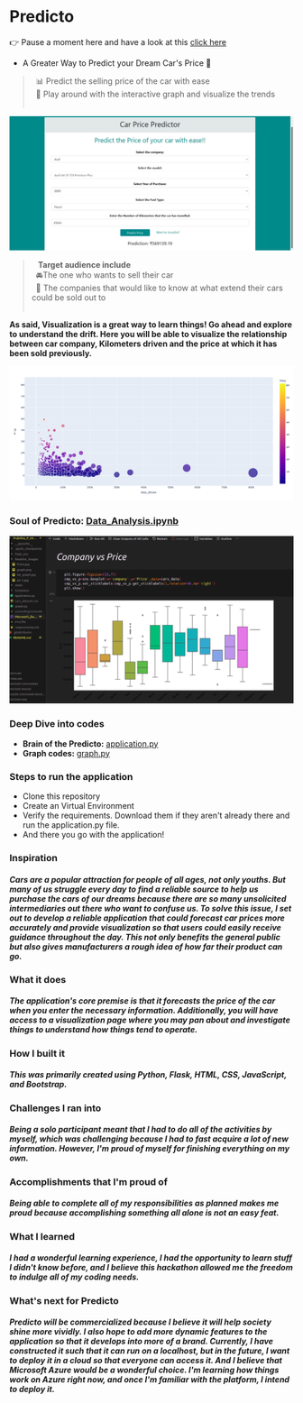 # Predicto
👉 Pause a moment here and have a look at this [click here](https://youtu.be/3Gx3Sm815G8)
* A Greater Way to Predict your Dream Car's Price 🎯

> &ensp;📊  Predict the selling price of the car with ease <br>
  &ensp;👀 Play around with the interactive graph and visualize the trends <br><br>

![front_page](Readme_images/front.jpg)
<br>
>  &ensp; **Target audience include**<br>
  &ensp;🚘The one who wants to sell their car<br>
  &ensp;🏢 The companies that would like to know at what extend their cars could be sold out to <br><br>

__As said, Visualization is a great way to learn things! Go ahead and explore to understand the drift. Here you will be able to visualize the relationship between car company, Kilometers driven and the price at which it has been sold previously.__<br>

![graph_image](Readme_images/graph.png)

### Soul of Predicto: [Data_Analysis.ipynb](./Data_Analysis.ipynb)<br>

![data](Readme_images/data.png)
### Deep Dive into codes
 * __Brain of the Predicto:__ [application.py](./application.py)
 * __Graph codes:__ [graph.py](./graph.py)

### Steps to run the application
 * Clone this repository
 * Create an Virtual Environment
 * Verify the requirements. Download them if they aren't already there and run the application.py file.
 * And there you go with the application! 

### Inspiration
##### Cars are a popular attraction for people of all ages, not only youths. But many of us struggle every day to find a reliable source to help us purchase the cars of our dreams because there are so many unsolicited intermediaries out there who want to confuse us. To solve this issue, I set out to develop a reliable application that could forecast car prices more accurately and provide visualization so that users could easily receive guidance throughout the day. This not only benefits the general public but also gives manufacturers a rough idea of how far their product can go.

### What it does
##### The application's core premise is that it forecasts the price of the car when you enter the necessary information. Additionally, you will have access to a visualization page where you may pan about and investigate things to understand how things tend to operate.

### How I built it
##### This was primarily created using Python, Flask, HTML, CSS, JavaScript, and Bootstrap.

### Challenges I ran into
##### Being a solo participant meant that I had to do all of the activities by myself, which was challenging because I had to fast acquire a lot of new information. However, I'm proud of myself for finishing everything on my own.

### Accomplishments that I'm proud of
##### Being able to complete all of my responsibilities as planned makes me proud because accomplishing something all alone is not an easy feat.

### What I learned
##### I had a wonderful learning experience, I had the opportunity to learn stuff I didn't know before, and I believe this hackathon allowed me the freedom to indulge all of my coding needs.

### What's next for Predicto
##### Predicto will be commercialized because I believe it will help society shine more vividly. I also hope to add more dynamic features to the application so that it develops into more of a brand. Currently, I have constructed it such that it can run on a localhost, but in the future, I want to deploy it in a cloud so that everyone can access it. And I believe that Microsoft Azure would be a wonderful choice. I'm learning how things work on Azure right now, and once I'm familiar with the platform, I intend to deploy it.

